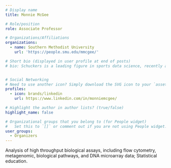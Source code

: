 ```yaml
---
# Display name
title: Monnie McGee

# Role/position
role: Associate Professor

# Organizations/Affiliations
organizations:
  - name: Southern Methodist University
    url: 'https://people.smu.edu/mmcgee/'

# Short bio (displayed in user profile at end of posts)
# bio: Schuckers is a leading figure in sports data science, recently appointed as a professor at UNC Charlotte’s School of Data Science. With a prolific career, he has authored numerous papers focusing on data analysis in sports, notably in ice hockey.


# Social Networking
# Need to use another icon? Simply download the SVG icon to your `assets/media/icons/` folder.
profiles:
  - icon: brands/linkedin
    url: https://www.linkedin.com/in/monniemcgee/

# Highlight the author in author lists? (true/false)
highlight_name: false

# Organizational groups that you belong to (for People widget)
#   Set this to `[]` or comment out if you are not using People widget.
user_groups:
  - Organizers
---
```


Analysis of high throughput biological assays, including flow cytometry, metagenomic, biological pathways, and DNA microarray data; Statistical education.